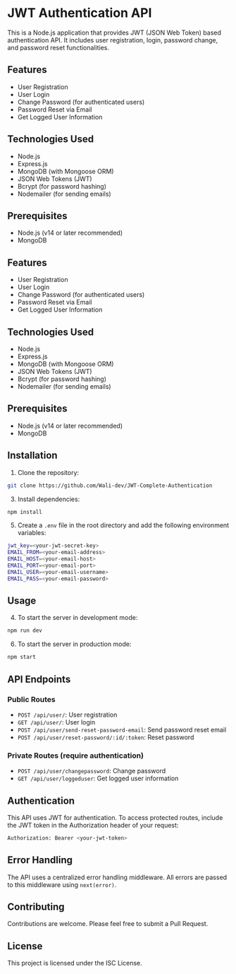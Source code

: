 # JWT Authentication API

This is a Node.js application that provides JWT (JSON Web Token) based authentication API. It includes user registration, login, password change, and password reset functionalities.

## Features

- User Registration
- User Login
- Change Password (for authenticated users)
- Password Reset via Email
- Get Logged User Information

## Technologies Used

- Node.js
- Express.js
- MongoDB (with Mongoose ORM)
- JSON Web Tokens (JWT)
- Bcrypt (for password hashing)
- Nodemailer (for sending emails)

## Prerequisites

- Node.js (v14 or later recommended)
- MongoDB

## Features

- User Registration
- User Login
- Change Password (for authenticated users)
- Password Reset via Email
- Get Logged User Information

## Technologies Used

- Node.js
- Express.js
- MongoDB (with Mongoose ORM)
- JSON Web Tokens (JWT)
- Bcrypt (for password hashing)
- Nodemailer (for sending emails)

## Prerequisites

- Node.js (v14 or later recommended)
- MongoDB

## Installation

1. Clone the repository:
```bash
git clone https://github.com/Wali-dev/JWT-Complete-Authentication
```

3. Install dependencies:
```bash
npm install

 ```
5. Create a `.env` file in the root directory and add the following environment variables:
```bash
jwt_key=<your-jwt-secret-key>
EMAIL_FROM=<your-email-address>
EMAIL_HOST=<your-email-host>
EMAIL_PORT=<your-email-port>
EMAIL_USER=<your-email-username>
EMAIL_PASS=<your-email-password>

```
## Usage

4. To start the server in development mode:
```bash
npm run dev
```
6. To start the server in production mode:
```bash
npm start
```


## API Endpoints

### Public Routes

- `POST /api/user/`: User registration
- `GET /api/user/`: User login
- `POST /api/user/send-reset-password-email`: Send password reset email
- `POST /api/user/reset-password/:id/:token`: Reset password

### Private Routes (require authentication)

- `POST /api/user/changepassword`: Change password
- `GET /api/user/loggeduser`: Get logged user information

## Authentication

This API uses JWT for authentication. To access protected routes, include the JWT token in the Authorization header of your request:
```bash 
Authorization: Bearer <your-jwt-token>
```

## Error Handling

The API uses a centralized error handling middleware. All errors are passed to this middleware using `next(error)`.

## Contributing

Contributions are welcome. Please feel free to submit a Pull Request.

## License

This project is licensed under the ISC License.

   
